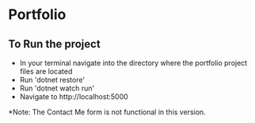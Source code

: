 # Portfolio

## To Run the project

- In your terminal navigate into the directory where the portfolio project files are located
- Run 'dotnet restore'
- Run 'dotnet watch run'
- Navigate to http://localhost:5000

*Note: The Contact Me form is not functional in this version.
